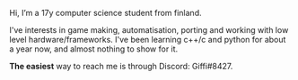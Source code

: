Hi, I’m a 17y computer science student from finland.

I've interests in game making, automatisation, porting and working with low level hardware/frameworks.
I've been learning c++/c and python for about a year now, and almost nothing to show for it.

**The easiest** way to reach me is through Discord: Giffi#8427.

